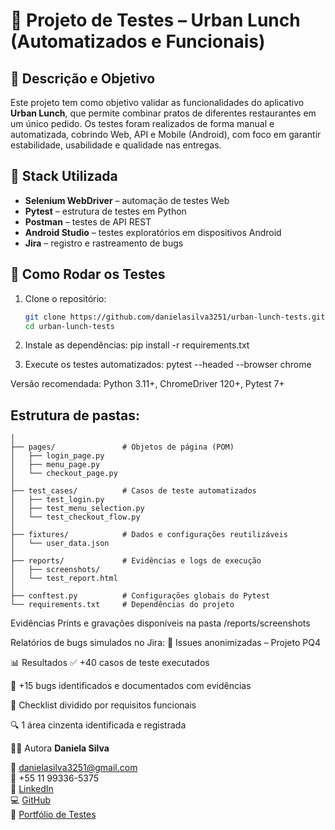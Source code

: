 # 🧪 Projeto de Testes – Urban Lunch (Automatizados e Funcionais)

## 📌 Descrição e Objetivo

Este projeto tem como objetivo validar as funcionalidades do aplicativo **Urban Lunch**, que permite combinar pratos de diferentes restaurantes em um único pedido. Os testes foram realizados de forma manual e automatizada, cobrindo Web, API e Mobile (Android), com foco em garantir estabilidade, usabilidade e qualidade nas entregas.

## 🧰 Stack Utilizada

- **Selenium WebDriver** – automação de testes Web
- **Pytest** – estrutura de testes em Python
- **Postman** – testes de API REST
- **Android Studio** – testes exploratórios em dispositivos Android
- **Jira** – registro e rastreamento de bugs

## 🚀 Como Rodar os Testes

1. Clone o repositório:
   ```bash
   git clone https://github.com/danielasilva3251/urban-lunch-tests.git
   cd urban-lunch-tests
2. Instale as dependências:
pip install -r requirements.txt

3. Execute os testes automatizados:
pytest --headed --browser chrome

Versão recomendada: Python 3.11+, ChromeDriver 120+, Pytest 7+

## Estrutura de pastas:

```urban-lunch-tests/
│
├── pages/               # Objetos de página (POM)
│   ├── login_page.py
│   ├── menu_page.py
│   └── checkout_page.py
│
├── test_cases/          # Casos de teste automatizados
│   ├── test_login.py
│   ├── test_menu_selection.py
│   └── test_checkout_flow.py
│
├── fixtures/            # Dados e configurações reutilizáveis
│   └── user_data.json
│
├── reports/             # Evidências e logs de execução
│   ├── screenshots/
│   └── test_report.html
│
├── conftest.py          # Configurações globais do Pytest
└── requirements.txt     # Dependências do projeto

```

Evidências
Prints e gravações disponíveis na pasta /reports/screenshots

Relatórios de bugs simulados no Jira: 🔗 Issues anonimizadas – Projeto PQ4

📊 Resultados
✅ +40 casos de teste executados

🐞 +15 bugs identificados e documentados com evidências

📌 Checklist dividido por requisitos funcionais

🔍 1 área cinzenta identificada e registrada

👩‍💻 Autora
**Daniela Silva** 

📧 danielasilva3251@gmail.com  
📱 +55 11 99336-5375  
🔗 [LinkedIn](https://www.linkedin.com/in/daniela-silva-b1a544275)  
💻 [GitHub](https://github.com/danielasilva3251)  
📂 [Portfólio de Testes](https://danielasilva3251.atlassian.net/jira/software/c/projects/PQ4/issues?jql=project%20%3D%20%22PQ4%22%20ORDER%20BY%20created%20DESC)

